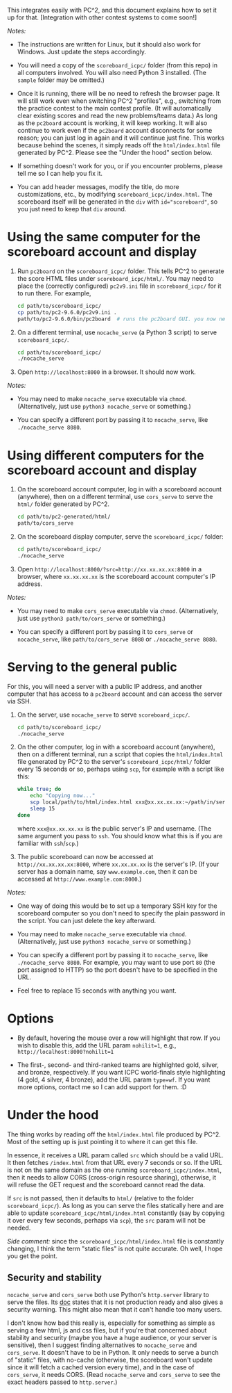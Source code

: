This integrates easily with PC^2, and this document explains how to set it up for that. [Integration with other contest systems to come soon!]

*Notes:*

- The instructions are written for Linux, but it should also work for Windows. Just update the steps accordingly.

- You will need a copy of the `scoreboard_icpc/` folder (from this repo) in all computers involved. You will also need Python 3 installed. (The `sample` folder may be omitted.)

- Once it is running, there will be no need to refresh the browser page. It will still work even when switching PC^2 "profiles", e.g., switching from the practice contest to the main contest profile. (It will automatically clear existing scores and read the new problems/teams data.) As long as the `pc2board` account is working, it will keep working. It will also continue to work even if the `pc2board` account disconnects for some reason; you can just log in again and it will continue just fine. This works because behind the scenes, it simply reads off the `html/index.html` file generated by PC^2. Please see the "Under the hood" section below.

- If something doesn't work for you, or if you encounter problems, please tell me so I can help you fix it.

- You can add header messages, modify the title, do more customizations, etc., by modifying `scoreboard_icpc/index.html`. The scoreboard itself will be generated in the `div` with `id="scoreboard"`, so you just need to keep that `div` around.


# Using the same computer for the scoreboard account and display

1. Run `pc2board` on the `scoreboard_icpc/` folder. This tells PC^2 to generate the score HTML files under `scoreboard_icpc/html/`. You may need to place the (correctly configured) `pc2v9.ini` file in `scoreboard_icpc/` for it to run there. For example,
    
    ```bash
    cd path/to/scoreboard_icpc/
    cp path/to/pc2-9.6.0/pc2v9.ini .
    path/to/pc2-9.6.0/bin/pc2board  # runs the pc2board GUI. you now need to log in
    ```

2. On a different terminal, use `nocache_serve` (a Python 3 script) to serve `scoreboard_icpc/`.  

    ```bash
    cd path/to/scoreboard_icpc/
    ./nocache_serve
    ```

3. Open `http://localhost:8000` in a browser. It should now work.

*Notes:*

- You may need to make `nocache_serve` executable via `chmod`. (Alternatively, just use `python3 nocache_serve` or something.)

- You can specify a different port by passing it to `nocache_serve`, like `./nocache_serve 8080`.  


# Using different computers for the scoreboard account and display

1. On the scoreboard account computer, log in with a scoreboard account (anywhere), then on a different terminal, use `cors_serve` to serve the `html/` folder generated by PC^2.

    ```bash
    cd path/to/pc2-generated/html/
    path/to/cors_serve
    ```

2. On the scoreboard display computer, serve the `scoreboard_icpc/` folder:

    ```bash
    cd path/to/scoreboard_icpc/
    ./nocache_serve
    ```

3. Open `http://localhost:8000/?src=http://xx.xx.xx.xx:8000` in a browser, where `xx.xx.xx.xx` is the scoreboard account computer's IP address.

*Notes:*

- You may need to make `cors_serve` executable via `chmod`. (Alternatively, just use `python3 path/to/cors_serve` or something.)

- You can specify a different port by passing it to `cors_serve` or `nocache_serve`, like `path/to/cors_serve 8080` or `./nocache_serve 8080`.  


# Serving to the general public

For this, you will need a server with a public IP address, and another computer that has access to a `pc2board` account and can access the server via SSH.  

1. On the server, use `nocache_serve` to serve `scoreboard_icpc/`.  

    ```bash
    cd path/to/scoreboard_icpc/
    ./nocache_serve
    ```

2. On the other computer, log in with a scoreboard account (anywhere), then on a different terminal, run a script that copies the `html/index.html` file generated by PC^2 to the server's `scoreboard_icpc/html/` folder every 15 seconds or so, perhaps using `scp`, for example with a script like this:

    ```bash
    while true; do
        echo "Copying now..."
        scp local/path/to/html/index.html xxx@xx.xx.xx.xx:~/path/in/server/to/scoreboard_icpc/html/
        sleep 15
    done
    ```

    where `xxx@xx.xx.xx.xx` is the public server's IP and username. (The same argument you pass to `ssh`. You should know what this is if you are familiar with `ssh`/`scp`.)

3. The public scoreboard can now be accessed at `http://xx.xx.xx.xx:8000`, where `xx.xx.xx.xx` is the server's IP. (If your server has a domain name, say `www.example.com`, then it can be accessed at `http://www.example.com:8000`.)


*Notes:*  

- One way of doing this would be to set up a temporary SSH key for the scoreboard computer so you don't need to specify the plain password in the script. You can just delete the key afterward.

- You may need to make `nocache_serve` executable via `chmod`. (Alternatively, just use `python3 nocache_serve` or something.)

- You can specify a different port by passing it to `nocache_serve`, like `./nocache_serve 8080`. For example, you may want to use port `80` (the port assigned to HTTP) so the port doesn't have to be specified in the URL.

- Feel free to replace 15 seconds with anything you want.


# Options

- By default, hovering the mouse over a row will highlight that row. If you wish to disable this, add the URL param `nohilit=1`, e.g., `http://localhost:8000?nohilit=1`

- The first-, second- and third-ranked teams are highlighted gold, silver, and bronze, respectively. If you want ICPC world-finals style highlighting (4 gold, 4 silver, 4 bronze), add the URL param `type=wf`. If you want more options, contact me so I can add support for them. :D


# Under the hood

The thing works by reading off the `html/index.html` file produced by PC^2. Most of the setting up is just pointing it to where it can get this file.

In essence, it receives a URL param called `src` which should be a valid URL. It then fetches `/index.html` from that URL every 7 seconds or so. If the URL is not on the same domain as the one running `scoreboard_icpc/index.html`, then it needs to allow CORS (cross-origin resource sharing), otherwise, it will refuse the GET request and the scoreboard cannot read the data.

If `src` is not passed, then it defaults to `html/` (relative to the folder `scoreboard_icpc/`). As long as you can serve the files statically here and are able to update `scoreboard_icpc/html/index.html` constantly (say by copying it over every few seconds, perhaps via `scp`), the `src` param will not be needed.  

*Side comment:* since the `scoreboard_icpc/html/index.html` file is constantly changing, I think the term "static files" is not quite accurate. Oh well, I hope you get the point.


## Security and stability  

`nocache_serve` and `cors_serve` both use Python's `http.server` library to serve the files. Its [doc](https://docs.python.org/3/library/http.server.html) states that it is not production ready and also gives a security warning. This might also mean that it can't handle too many users.

I don't know how bad this really is, especially for something as simple as serving a few html, js and css files, but if you're that concerned about stability and security (maybe you have a huge audience, or your server is sensitive), then I suggest finding alternatives to `nocache_serve` and `cors_serve`. It doesn't have to be in Python. It only needs to serve a bunch of "static" files, with no-cache (otherwise, the scoreboard won't update since it will fetch a cached version every time), and in the case of `cors_serve`, it needs CORS. (Read `nocache_serve` and `cors_serve` to see the exact headers passed to `http.server`.)


